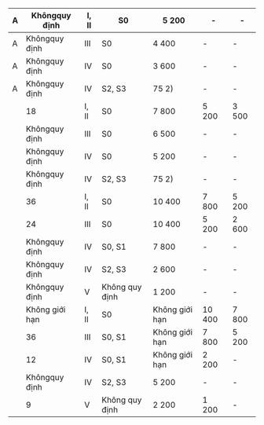 | А   | Khôngquy định   | I, II   | S0             | 5 200          | -      | -     |
|-----|-----------------|---------|----------------|----------------|--------|-------|
| А   | Khôngquy định   | III     | S0             | 4 400          | -      | -     |
| А   | Khôngquy định   | IV      | S0             | 3 600          | -      | -     |
| А   | Khôngquy định   | IV      | S2, S3         | 75 2)          | -      | -     |
|     | 18              | I, II   | S0             | 7 800          | 5 200  | 3 500 |
|     | Khôngquy định   | III     | S0             | 6 500          | -      | -     |
|     | Khôngquy định   | IV      | S0             | 5 200          | -      | -     |
|     | Khôngquy định   | IV      | S2, S3         | 75 2)          | -      | -     |
|     | 36              | I, II   | S0             | 10 400         | 7 800  | 5 200 |
|     | 24              | III     | S0             | 10 400         | 5 200  | 2 600 |
|     | Khôngquy định   | IV      | S0, S1         | 7 800          | -      | -     |
|     | Khôngquy định   | IV      | S2, S3         | 2 600          | -      | -     |
|     | Khôngquy định   | V       | Không quy định | 1 200          | -      | -     |
|     | Không giới hạn  | I, II   | S0             | Không giới hạn | 10 400 | 7 800 |
|     | 36              | III     | S0, S1         | Không giới hạn | 7 800  | 5 200 |
|     | 12              | IV      | S0, S1         | Không giới hạn | 2 200  | -     |
|     | Khôngquy định   | IV      | S2, S3         | 5 200          | -      | -     |
|     | 9               | V       | Không quy định | 2 200          | 1 200  | -     |